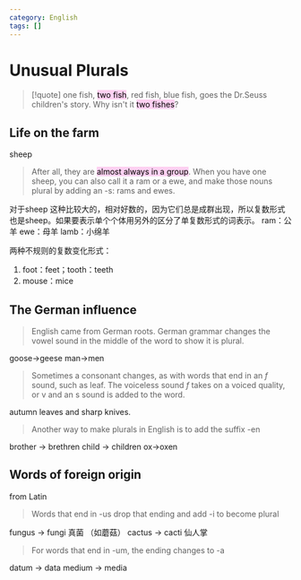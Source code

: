 ```yaml
---
category: English
tags: []
---
```


# Unusual Plurals
>[!quote] 
>one fish, <mark style="background: #FFB8EBA6;">two fish</mark>, red fish, blue fish, goes the Dr.Seuss children's story. Why isn't it <mark style="background: #FFB8EBA6;">two fishes</mark>?


## Life on the farm
sheep
>After all, they are <mark style="background: #FFB8EBA6;">almost always in a group</mark>. When you have one sheep, you can also call it a ram or a ewe, and make those nouns plural by adding an -s: rams and ewes.

对于sheep 这种比较大的，相对好数的，因为它们总是成群出现，所以复数形式也是sheep。如果要表示单个个体用另外的区分了单复数形式的词表示。
ram：公羊
ewe：母羊
lamb：小绵羊

两种不规则的复数变化形式：
1. foot：feet；tooth：teeth
2. mouse：mice

## The German influence
> English came from German roots. German grammar changes the vowel sound in the middle of the word to show it is plural.

goose->geese
man->men

> Sometimes a consonant changes, as with words that end in an *f* sound, such as leaf. The voiceless sound *f* takes on a voiced quality, or v and an s sound is added to the word.

autumn leaves and sharp knives.

> Another way to make plurals in English is to add the suffix -en

brother -> brethren
child -> children
ox->oxen

## Words of foreign origin
from Latin
> Words that end in -us drop that ending and add -i to become plural

fungus -> fungi 真菌 （如蘑菇）
cactus -> cacti 仙人掌

> For words that end in -um, the ending changes to -a

datum -> data
medium -> media



